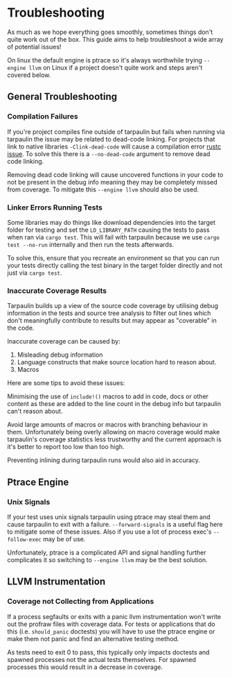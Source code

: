 # Troubleshooting

As much as we hope everything goes smoothly, sometimes things don't quite work
out of the box. This guide aims to help troubleshoot a wide array of potential
issues!

On linux the default engine is ptrace so it's always worthwhile trying
`--engine llvm` on Linux if a project doesn't quite work and steps aren't covered
below.

## General Troubleshooting

### Compilation Failures

If you're project compiles fine outside of tarpaulin but fails when running
via tarpaulin the issue may be related to dead-code linking. For projects
that link to native libraries `-Clink-dead-code` will cause a compilation
error [rustc issue](https://github.com/rust-lang/rust/issues/64685). To solve
this there is a `--no-dead-code` argument to remove dead code linking. 

Removing dead code linking will cause uncovered functions in your code to
not be present in the debug info meaning they may be completely missed from
coverage. To mitigate this `--engine llvm` should also be used.

### Linker Errors Running Tests

Some libraries may do things like download dependencies into the target
folder for testing and set the `LD_LIBRARY_PATH` causing the tests to pass
when ran via `cargo test`. This will fail with tarpaulin because we use
`cargo test --no-run` internally and then run the tests afterwards. 

To solve this, ensure that you recreate an environment so that you can run your
tests directly calling the test binary in the target folder directly and not
just via `cargo test`.

### Inaccurate Coverage Results

Tarpaulin builds up a view of the source code coverage by utilising debug
information in the tests and source tree analysis to filter out lines which
don't meaningfully contribute to results but may appear as "coverable" in the
code.

Inaccurate coverage can be caused by:

1. Misleading debug information
2. Language constructs that make source location hard to reason about.
3. Macros

Here are some tips to avoid these issues:

Minimising the use of `include!()` macros to add in code, docs or other
content as these are added to the line count in the debug info but tarpaulin
can't reason about.

Avoid large amounts of macros or macros with branching behaviour in them.
Unfortunately being overly allowing on macro coverage would make tarpaulin's
coverage statistics less trustworthy and the current approach is it's better
to report too low than too high.

Preventing inlining during tarpaulin runs would also aid in accuracy.

## Ptrace Engine

### Unix Signals

If your test uses unix signals tarpaulin using ptrace may steal them and cause
tarpaulin to exit with a failure. `--forward-signals` is a useful flag here to
mitigate some of these issues. Also if you use a lot of process exec's
`--follow-exec` may be of use.

Unfortunately, ptrace is a complicated API and signal handling further
complicates it so switching to `--engine llvm` may be the best solution.

## LLVM Instrumentation

### Coverage not Collecting from Applications

If a process segfaults or exits with a panic llvm instrumentation won't write
out the profraw files with coverage data. For tests or applications that do this
(i.e. `should_panic` doctests) you will have to use the ptrace engine or make 
them not panic and find an alternative testing method.

As tests need to exit 0 to pass, this typically only impacts doctests and 
spawned processes not the actual tests themselves. For spawned processes this
would result in a decrease in coverage.
